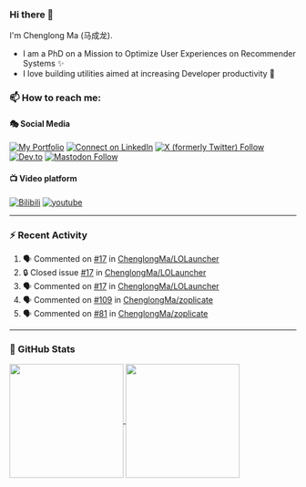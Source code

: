 ### Hi there 👋

I'm Chenglong Ma (马成龙). 

* I am a PhD on a Mission to Optimize User Experiences on Recommender Systems ✨
* I love building utilities aimed at increasing Developer productivity 💪 

### 📫 How to reach me:

#### 🎭 Social Media
[![My Portfolio](https://img.shields.io/badge/Visit_me_at-https://chenglongma.com-blue)](https://chenglongma.com)
[![Connect on LinkedIn](https://img.shields.io/badge/--linkedin?label=LinkedIn&logo=LinkedIn&style=social)](https://www.linkedin.com/in/machenglong/)
[![X (formerly Twitter) Follow](https://img.shields.io/twitter/follow/ChenglongM)](https://twitter.com/ChenglongM)
[![Dev.to](https://img.shields.io/badge/dev.to-0A0A0A?logo=devdotto&logoColor=white)](https://dev.to/chenglongma)
[![Mastodon Follow](https://img.shields.io/mastodon/follow/111725051309513061)](https://mastodon.social/@chenglongma)

#### 📺 Video platform
[![Bilibili](https://img.shields.io/badge/Bilibili-0A0A0A?logo=bilibili)](https://space.bilibili.com/3546378431105317)
[![youtube](https://img.shields.io/badge/YouTube-FF0000?logo=youtube&logoColor=white)](https://youtube.com/playlist?list=PLYRpHlp-9V_E5ZLhW1hbNaVjS5Zg6b6kQ&si=ezxUR7McUbZa4clT)

---

### :zap: Recent Activity

<!--START_SECTION:activity-->
1. 🗣 Commented on [#17](https://github.com/ChenglongMa/LOLauncher/issues/17#issuecomment-2466051528) in [ChenglongMa/LOLauncher](https://github.com/ChenglongMa/LOLauncher)
2. 🔒 Closed issue [#17](https://github.com/ChenglongMa/LOLauncher/issues/17) in [ChenglongMa/LOLauncher](https://github.com/ChenglongMa/LOLauncher)
3. 🗣 Commented on [#17](https://github.com/ChenglongMa/LOLauncher/issues/17#issuecomment-2463908711) in [ChenglongMa/LOLauncher](https://github.com/ChenglongMa/LOLauncher)
4. 🗣 Commented on [#109](https://github.com/ChenglongMa/zoplicate/issues/109#issuecomment-2460824029) in [ChenglongMa/zoplicate](https://github.com/ChenglongMa/zoplicate)
5. 🗣 Commented on [#81](https://github.com/ChenglongMa/zoplicate/issues/81#issuecomment-2443909467) in [ChenglongMa/zoplicate](https://github.com/ChenglongMa/zoplicate)
<!--END_SECTION:activity-->

---

### 🌱 GitHub Stats

<a href="https://github.com/ChenglongMa#-github-stats">
  <img height=200 align="center" src="https://github-readme-stats.vercel.app/api?username=ChenglongMa" />
</a>
<a href="https://github.com/ChenglongMa#-github-stats">
  <img height=200 align="center" src="https://github-readme-stats.vercel.app/api/top-langs?username=ChenglongMa&layout=compact&langs_count=8&card_width=320" />
</a>


<!--
**ChenglongMa/ChenglongMa** is a ✨ _special_ ✨ repository because its `README.md` (this file) appears on your GitHub profile.

Here are some ideas to get you started:

- 🔭 I’m currently working on ...
- 🌱 I’m currently learning ...
- 👯 I’m looking to collaborate on ...
- 🤔 I’m looking for help with ...
- 💬 Ask me about ...
- 📫 How to reach me: ...
- 😄 Pronouns: ...
- ⚡ Fun fact: ...

![Chenglong's GitHub stats](https://github-readme-stats.vercel.app/api?username=ChenglongMa&show_icons=true&count_private=true)

---

![Top Langs](https://github-readme-stats.vercel.app/api/top-langs/?username=ChenglongMa)

---
-->
